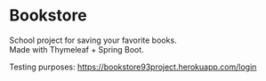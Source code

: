 # Bookstore
<p>
School project for saving your favorite books.<br/>
Made with Thymeleaf + Spring Boot.
</p>

Testing purposes:
https://bookstore93project.herokuapp.com/login
